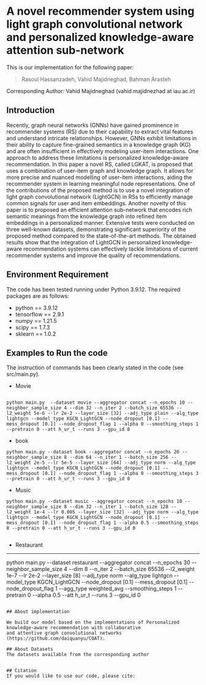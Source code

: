 
# A novel recommender system using light graph convolutional network and personalized knowledge-aware attention sub-network
 
This is our implementation for the following paper:

>Rasoul Hassanzadeh, Vahid Majidneghad, Bahman Arasteh


Corresponding Author: Vahid Majidneghad (vahid.majidnezhad at iau.ac.ir)


## Introduction
Recently, graph neural networks (GNNs) have gained prominence in recommender systems (RS) due to their capability to extract vital features and understand intricate relationships. However, GNNs exhibit limitations in their ability to capture fine-grained semantics in a knowledge graph (KG) and are often insufficient in effectively modeling user-item interactions. One approach to address these limitations is personalized knowledge-aware recommendation. In this paper a novel RS, called LGKAT, is proposed that uses a combination of user-item graph and knowledge graph. It allows for more precise and nuanced modelling of user-item interactions, aiding the recommender system in learning meaningful node representations. One of the contributions of the proposed method is to use a novel integration of light graph convolutional network (LightGCN) in RSs to efficiently manage common signals for user and item embeddings. Another novelty of this paper is to proposed an efficient attention sub-network that encodes rich semantic meanings from the knowledge graph into refined item embeddings in a personalized manner. Extensive tests were conducted on three well-known datasets, demonstrating significant superiority of the proposed method compared to the state-of-the-art methods. The obtained results show that the integration of LightGCN in personalized knowledge-aware recommendation systems can effectively tackle limitations of current recommender systems and improve the quality of recommendations.

## Environment Requirement
The code has been tested running under Python 3.9.12. The required packages are as follows:
* python == 3.9.12
* tensorflow == 2.9.1
* numpy == 1.21.5
* scipy == 1.7.3
* sklearn == 1.0.2

## Examples to Run the code
The instruction of commands has been clearly stated in the code (see src/main.py).

* Movie
```
               
python main.py  --dataset movie --aggregator concat --n_epochs 10 --neighbor_sample_size 4 --dim 32 --n_iter 2 --batch_size 65536 --l2_weight 5e-6 --lr 2e-2 --layer_size [32] --adj_type plain --alg_type lightgcn --model_type KGCN_LightGCN --node_dropout [0.1] --mess_dropout [0.1] --node_dropout_flag 1 --alpha 0 --smoothing_steps 1 --pretrain 0 --att h_ur_t --runs 3 --gpu_id 0
```

* book
```
python main.py --dataset book --aggregator concat --n_epochs 20 --neighbor_sample_size 8 --dim 64 --n_iter 1 --batch_size 256 --l2_weight 2e-5 --lr 5e-5 --layer_size [64] --adj_type norm --alg_type lightgcn --model_type KGCN_LightGCN --node_dropout [0.1] --mess_dropout [0.1] --node_dropout_flag 1 --alpha 0 --smoothing_steps 3 --pretrain 0 --att h_ur_t --runs 3 --gpu_id 0

```

* Music
```
python main.py --dataset music --aggregator concat --n_epochs 10 --neighbor_sample_size 8 --dim 32 --n_iter 1 --batch_size 128 --l2_weight 1e-4 --lr 0.005 --layer_size [32] --adj_type norm --alg_type lightgcn --model_type KGCN_LightGCN --node_dropout [0.1] --mess_dropout [0.1] --node_dropout_flag 1 --alpha 0.5 --smoothing_steps 8 --pretrain 0 --att h_ur_t --runs 3 --gpu_id 0


```

* Restaurant
---
python main.py --dataset restaurant --aggregator concat --n_epochs 30 --neighbor_sample_size 4 --dim 8 --n_iter 2 --batch_size 65536 --l2_weight 1e-7 --lr 2e-2 --layer_size [8] --adj_type norm --alg_type lightgcn --model_type KGCN_LightGCN --node_dropout [0.1] --mess_dropout [0.1] --node_dropout_flag 1 --agg_type weighted_avg --smoothing_steps 1 --pretrain 0 --alpha 0.5 --att h_ur_t --runs 3 --gpu_id 0


```

## About implementation

We build our model based on the implementations of Personalized knowledge-aware recommendation with collaborative
and attentive graph convolutional networks (https://github.com/daiquanyu/COAT).

## About Datasets
The datasets available from the corresponding author


## Citation 
If you would like to use our code, please cite:
```

```
